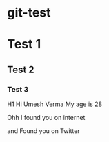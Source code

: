 # git-test

# Test 1

## Test 2

### Test 3

H1 Hi Umesh Verma
My age is 28

Ohh I found you on internet

and Found you on Twitter
